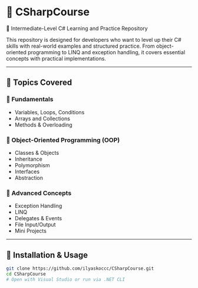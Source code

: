 # 🧠 CSharpCourse

📌 Intermediate-Level C# Learning and Practice Repository

This repository is designed for developers who want to level up their C# skills with real-world examples and structured practice. From object-oriented programming to LINQ and exception handling, it covers essential concepts with practical implementations.

---

## 🚀 Topics Covered

### 🔹 Fundamentals
- Variables, Loops, Conditions
- Arrays and Collections
- Methods & Overloading

### 🔹 Object-Oriented Programming (OOP)
- Classes & Objects
- Inheritance
- Polymorphism
- Interfaces
- Abstraction

### 🔹 Advanced Concepts
- Exception Handling
- LINQ
- Delegates & Events
- File Input/Output
- Mini Projects

---

## 🧪 Installation & Usage

```bash
git clone https://github.com/ilyaskoccc/CSharpCourse.git
cd CSharpCourse
# Open with Visual Studio or run via .NET CLI
